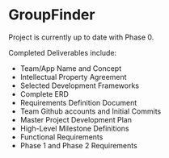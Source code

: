 # GroupFinder


Project is currently up to date with Phase 0.

Completed Deliverables include:

- Team/App Name and Concept
- Intellectual Property Agreement
- Selected Development Frameworks
- Complete ERD
- Requirements Definition Document
- Team Github accounts and Initial Commits
- Master Project Development Plan
- High-Level Milestone Definitions
- Functional Requirements
- Phase 1 and Phase 2 Requirements

